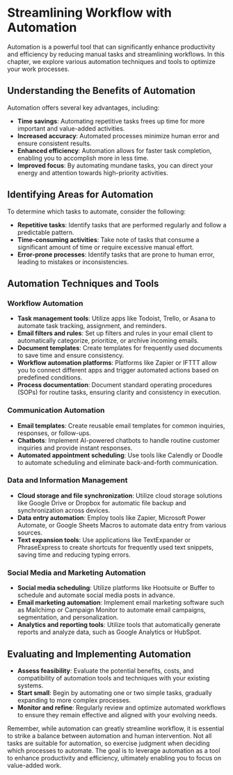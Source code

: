 Streamlining Workflow with Automation
=================================================

Automation is a powerful tool that can significantly enhance productivity and efficiency by reducing manual tasks and streamlining workflows. In this chapter, we explore various automation techniques and tools to optimize your work processes.

Understanding the Benefits of Automation
----------------------------------------

Automation offers several key advantages, including:

* **Time savings**: Automating repetitive tasks frees up time for more important and value-added activities.
* **Increased accuracy**: Automated processes minimize human error and ensure consistent results.
* **Enhanced efficiency**: Automation allows for faster task completion, enabling you to accomplish more in less time.
* **Improved focus**: By automating mundane tasks, you can direct your energy and attention towards high-priority activities.

Identifying Areas for Automation
--------------------------------

To determine which tasks to automate, consider the following:

* **Repetitive tasks**: Identify tasks that are performed regularly and follow a predictable pattern.
* **Time-consuming activities**: Take note of tasks that consume a significant amount of time or require excessive manual effort.
* **Error-prone processes**: Identify tasks that are prone to human error, leading to mistakes or inconsistencies.

Automation Techniques and Tools
-------------------------------

### Workflow Automation

* **Task management tools**: Utilize apps like Todoist, Trello, or Asana to automate task tracking, assignment, and reminders.
* **Email filters and rules**: Set up filters and rules in your email client to automatically categorize, prioritize, or archive incoming emails.
* **Document templates**: Create templates for frequently used documents to save time and ensure consistency.
* **Workflow automation platforms**: Platforms like Zapier or IFTTT allow you to connect different apps and trigger automated actions based on predefined conditions.
* **Process documentation**: Document standard operating procedures (SOPs) for routine tasks, ensuring clarity and consistency in execution.

### Communication Automation

* **Email templates**: Create reusable email templates for common inquiries, responses, or follow-ups.
* **Chatbots**: Implement AI-powered chatbots to handle routine customer inquiries and provide instant responses.
* **Automated appointment scheduling**: Use tools like Calendly or Doodle to automate scheduling and eliminate back-and-forth communication.

### Data and Information Management

* **Cloud storage and file synchronization**: Utilize cloud storage solutions like Google Drive or Dropbox for automatic file backup and synchronization across devices.
* **Data entry automation**: Employ tools like Zapier, Microsoft Power Automate, or Google Sheets Macros to automate data entry from various sources.
* **Text expansion tools**: Use applications like TextExpander or PhraseExpress to create shortcuts for frequently used text snippets, saving time and reducing typing errors.

### Social Media and Marketing Automation

* **Social media scheduling**: Utilize platforms like Hootsuite or Buffer to schedule and automate social media posts in advance.
* **Email marketing automation**: Implement email marketing software such as Mailchimp or Campaign Monitor to automate email campaigns, segmentation, and personalization.
* **Analytics and reporting tools**: Utilize tools that automatically generate reports and analyze data, such as Google Analytics or HubSpot.

Evaluating and Implementing Automation
--------------------------------------

* **Assess feasibility**: Evaluate the potential benefits, costs, and compatibility of automation tools and techniques with your existing systems.
* **Start small**: Begin by automating one or two simple tasks, gradually expanding to more complex processes.
* **Monitor and refine**: Regularly review and optimize automated workflows to ensure they remain effective and aligned with your evolving needs.

Remember, while automation can greatly streamline workflow, it is essential to strike a balance between automation and human intervention. Not all tasks are suitable for automation, so exercise judgment when deciding which processes to automate. The goal is to leverage automation as a tool to enhance productivity and efficiency, ultimately enabling you to focus on value-added work.
